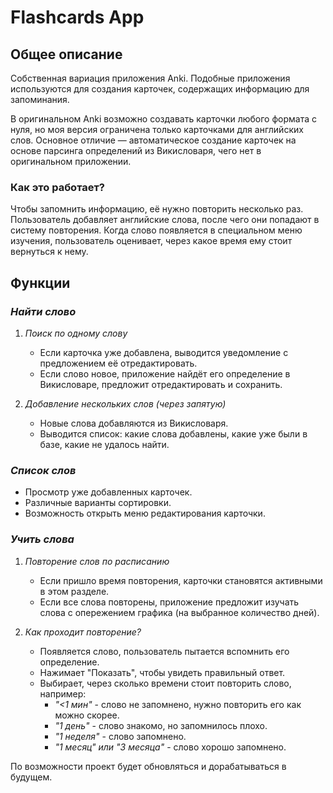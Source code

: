 # Flashcards App

##  Общее описание
Собственная вариация приложения Anki. Подобные приложения используются для создания карточек, содержащих информацию для запоминания.  

В оригинальном Anki возможно создавать карточки любого формата с нуля, но моя версия ограничена только карточками для английских слов. Основное отличие — автоматическое создание карточек на основе парсинга определений из Викисловаря, чего нет в оригинальном приложении.  

###  Как это работает?  
Чтобы запомнить информацию, её нужно повторить несколько раз. Пользователь добавляет английские слова, после чего они попадают в систему повторения. Когда слово появляется в специальном меню изучения, пользователь оценивает, через какое время ему стоит вернуться к нему.

##  Функции

###  *Найти слово*
1. *Поиск по одному слову*  
   - Если карточка уже добавлена, выводится уведомление с предложением её отредактировать.  
   - Если слово новое, приложение найдёт его определение в Викисловаре, предложит отредактировать и сохранить.  
   
2. *Добавление нескольких слов (через запятую)*  
   - Новые слова добавляются из Викисловаря.  
   - Выводится список: какие слова добавлены, какие уже были в базе, какие не удалось найти.  

###  *Список слов*
- Просмотр уже добавленных карточек.  
- Различные варианты сортировки.  
- Возможность открыть меню редактирования карточки.  

###  *Учить слова*
1. *Повторение слов по расписанию*  
   - Если пришло время повторения, карточки становятся активными в этом разделе.  
   - Если все слова повторены, приложение предложит изучать слова с опережением графика (на выбранное количество дней).  

2. *Как проходит повторение?*  
   - Появляется слово, пользователь пытается вспомнить его определение.  
   - Нажимает "Показать", чтобы увидеть правильный ответ.  
   - Выбирает, через сколько времени стоит повторить слово, например:  
      - *"<1 мин"* - слово не запомнено, нужно повторить его как можно скорее.
      - *"1 день"* - слово знакомо, но запомнилось плохо.  
      - *"1 неделя"* - слово запомнено.  
      - *"1 месяц" или "3 месяца"* - слово хорошо запомнено.  

По возможности проект будет обновляться и дорабатываться в будущем.
